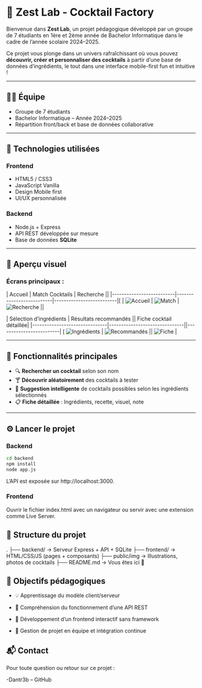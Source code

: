 # 🍋 Zest Lab - Cocktail Factory

Bienvenue dans **Zest Lab**, un projet pédagogique développé par un groupe de 7 étudiants en 1ère et 2ème année de Bachelor Informatique dans le cadre de l’année scolaire 2024–2025.

Ce projet vous plonge dans un univers rafraîchissant où vous pouvez **découvrir, créer et personnaliser des cocktails** à partir d’une base de données d’ingrédients, le tout dans une interface mobile-first fun et intuitive !

---

## 🧑‍💻 Équipe

- Groupe de 7 étudiants
- Bachelor Informatique – Année 2024–2025
- Répartition front/back et base de données collaborative

---

## 🔧 Technologies utilisées

### Frontend
- HTML5 / CSS3
- JavaScript Vanilla
- Design Mobile first
- UI/UX personnalisée

### Backend
- Node.js + Express
- API REST développée sur mesure
- Base de données **SQLite**

---

## 📸 Aperçu visuel

### Écrans principaux :

| Accueil                  | Match Cocktails           | Recherche               ||
|--------------------------|--------------------------|--------------------------|[
| ![Accueil](screens/1.png) | ![Match](screens/2.png) | ![Recherche](screens/4.png) ||

| Sélection d’ingrédients       | Résultats recommandés         || Fiche cocktail détaillée|
|-------------------------------|-------------------------------||-------------------------|
[ ![Ingrédients](screens/5.png) | ![Recommandés](screens/6.png) || ![Fiche](screens/7.png) |





---

## 🧪 Fonctionnalités principales

- 🔍 **Rechercher un cocktail** selon son nom
- 🍸 **Découvrir aléatoirement** des cocktails à tester
- 🧠 **Suggestion intelligente** de cocktails possibles selon les ingrédients sélectionnés
- 📋 **Fiche détaillée** : Ingrédients, recette, visuel, note

---

## ⚙️ Lancer le projet

### Backend

```bash
cd backend
npm install
node app.js
```

L’API est exposée sur http://localhost:3000.

### Frontend
Ouvrir le fichier index.html avec un navigateur ou servir avec une extension comme Live Server.

## 📁 Structure du projet
.
├── backend/               → Serveur Express + API + SQLite
├── frontend/              → HTML/CSS/JS (pages + composants)
├── public/img             → Illustrations, photos de cocktails
├── README.md              → Vous êtes ici 🍹


## 📌 Objectifs pédagogiques
- 💡 Apprentissage du modèle client/serveur

- 🔄 Compréhension du fonctionnement d’une API REST

- 🎨 Développement d’un frontend interactif sans framework

- 🧩 Gestion de projet en équipe et intégration continue

## 📬 Contact
Pour toute question ou retour sur ce projet :

-Dantr3b – GitHub



